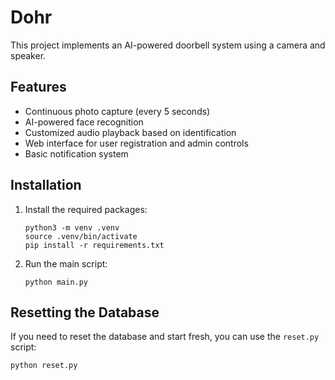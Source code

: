 # Dohr

This project implements an AI-powered doorbell system using a camera and speaker.

## Features

- Continuous photo capture (every 5 seconds)
- AI-powered face recognition
- Customized audio playback based on identification
- Web interface for user registration and admin controls
- Basic notification system

## Installation

1. Install the required packages:

   ```
   python3 -m venv .venv
   source .venv/bin/activate
   pip install -r requirements.txt
   ```

2. Run the main script:

    ```
    python main.py
    ```

## Resetting the Database

If you need to reset the database and start fresh, you can use the `reset.py` script:

```
python reset.py
```
